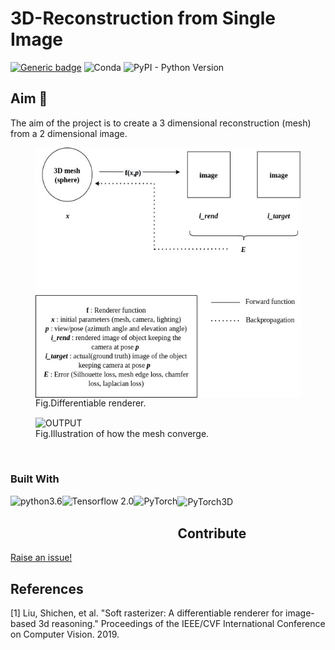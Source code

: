 # 3D-Reconstruction from Single Image

[![Generic badge](https://img.shields.io/badge/under_construction-<orange>.svg)]()
![Conda](https://img.shields.io/conda/pn/conda-forge/python?color=blue&label=platform&logo=ubuntu&logoColor=white)
![PyPI - Python Version](https://img.shields.io/pypi/pyversions/Tensorflow?logo=python&logoColor=yellow)

<!-- ABOUT THE PROJECT -->
## Aim 🎯
The aim of the project is to create a 3 dimensional reconstruction (mesh) from a 2 dimensional image.
<br/>

<figure>
  <img src="imgs/Differentiable_renderer.jpg" alt="OUTPUT" align="center" height="400px" />
  <figcaption>Fig.Differentiable renderer.</figcaption>
</figure>

<figure>
  <img src="imgs/out_silhouette.gif" alt="OUTPUT" align="center" height="300px" />
  <figcaption>Fig.Illustration of how the mesh converge.</figcaption>
</figure>
<br/>

### Built With

<img src="imgs/python-logo.png" alt="python3.6" align="left" height="60px" />
<img src="imgs/tf.png" alt="Tensorflow 2.0" align="left" height="60px" />
<img src="imgs/pytorch.jpeg" alt="PyTorch" align="left" height="60px" />
<img src="imgs/pytorch3d.png" alt="PyTorch3D" align="center" height="60px" />


<br />
<!-- CONTRIBUTING -->

<!-- LICENSE -->

<!-- CONTACT -->
## Contribute
<a href="https://github.com/sarathcani/3D-Reconstruction-from-Single-Image/issues/new" >Raise an issue!</a>
<!-- ACKNOWLEDGEMENTS -->
## References
<a id="1">[1]</a> 
Liu, Shichen, et al. "Soft rasterizer: A differentiable renderer for image-based 3d reasoning." Proceedings of the IEEE/CVF International Conference on Computer Vision. 2019.
